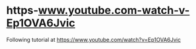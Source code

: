 # https-www.youtube.com-watch-v-Ep1OVA6Jvic
Following tutorial at https://www.youtube.com/watch?v=Ep1OVA6Jvic
